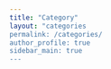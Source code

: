 ```yaml
---
title: "Category"
layout: "categories
permalink: /categories/
author_profile: true
sidebar_main: true
---
```

